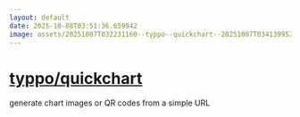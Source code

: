 ```yaml
---
layout: default
date: 2025-10-08T03:51:36.659942
image: assets/20251007T032231160--typpo--quickchart--20251007T034139952--cropped.png
---
```


# [typpo/quickchart](https://github.com/typpo/quickchart)

generate chart images or QR codes from a simple URL
